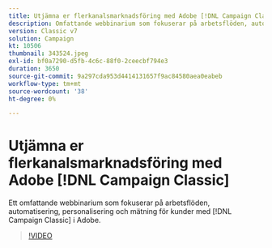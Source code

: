 ```yaml
---
title: Utjämna er flerkanalsmarknadsföring med Adobe [!DNL Campaign Classic]
description: Omfattande webbinarium som fokuserar på arbetsflöden, automatisering, personalisering och mätning för kunder som använder Adobe [!DNL Campaign Classic] .
version: Classic v7
solution: Campaign
kt: 10506
thumbnail: 343524.jpeg
exl-id: bf0a7290-d5fb-4c6c-88f0-2ceecbf794e3
duration: 3650
source-git-commit: 9a297cda953d4414131657f9ac84580aea0eabeb
workflow-type: tm+mt
source-wordcount: '38'
ht-degree: 0%

---
```


# Utjämna er flerkanalsmarknadsföring med Adobe [!DNL Campaign Classic]

Ett omfattande webbinarium som fokuserar på arbetsflöden, automatisering, personalisering och mätning för kunder med [!DNL Campaign Classic] i Adobe.

>[!VIDEO](https://video.tv.adobe.com/v/343524/?quality=12&learn=on)
